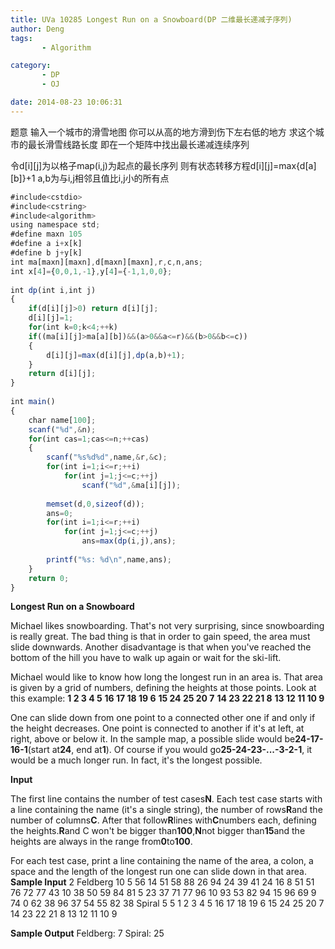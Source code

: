 ```yaml
---
title: UVa 10285 Longest Run on a Snowboard(DP 二维最长递减子序列)
author: Deng
tags: 
       - Algorithm

category: 
       - DP
       - OJ

date: 2014-08-23 10:06:31
---
```

题意 输入一个城市的滑雪地图 你可以从高的地方滑到伤下左右低的地方 求这个城市的最长滑雪线路长度 即在一个矩阵中找出最长递减连续序列

令d[i][j]为以格子map(i,j)为起点的最长序列 则有状态转移方程d[i][j]=max{d[a][b]}+1 a,b为与i,j相邻且值比i,j小的所有点

```js 
#include<cstdio>  
#include<cstring>  
#include<algorithm>  
using namespace std;  
#define maxn 105  
#define a i+x[k]  
#define b j+y[k]  
int ma[maxn][maxn],d[maxn][maxn],r,c,n,ans;  
int x[4]={0,0,1,-1},y[4]={-1,1,0,0};  
  
int dp(int i,int j)  
{  
    if(d[i][j]>0) return d[i][j];  
    d[i][j]=1;  
    for(int k=0;k<4;++k)  
    if((ma[i][j]>ma[a][b])&&(a>0&&a<=r)&&(b>0&&b<=c))  
    {  
        d[i][j]=max(d[i][j],dp(a,b)+1);  
    }  
    return d[i][j];  
}  
  
int main()  
{  
    char name[100];  
    scanf("%d",&n);  
    for(int cas=1;cas<=n;++cas)  
    {  
        scanf("%s%d%d",name,&r,&c);  
        for(int i=1;i<=r;++i)  
            for(int j=1;j<=c;++j)  
                scanf("%d",&ma[i][j]);  
  
        memset(d,0,sizeof(d));  
        ans=0;  
        for(int i=1;i<=r;++i)  
            for(int j=1;j<=c;++j)  
                ans=max(dp(i,j),ans);  
  
        printf("%s: %d\n",name,ans);  
    }  
    return 0;  
}
```

**Longest Run on a Snowboard**

Michael likes snowboarding. That's not very surprising, since snowboarding is really great. The bad thing is that in order to gain speed, the area must slide downwards. Another disadvantage is that when you've reached the bottom of the hill you have to walk up again or wait for the ski-lift.

Michael would like to know how long the longest run in an area is. That area is given by a grid of numbers, defining the heights at those points. Look at this example:
**1 2 3 4 5** **16 17 18 19 6** **15 24 25 20 7** **14 23 22 21 8** **13 12 11 10 9**

One can slide down from one point to a connected other one if and only if the height decreases. One point is connected to another if it's at left, at right, above or below it. In the sample map, a possible slide would be**24-17-16-1**(start at**24**, end at**1**). Of course if you would go**25-24-23-...-3-2-1**, it would be a much longer run. In fact, it's the longest possible.

**Input**

The first line contains the number of test cases**N**. Each test case starts with a line containing the name (it's a single string), the number of rows**R**and the number of columns**C**. After that follow**R**lines with**C**numbers each, defining the heights.**R**and C won't be bigger than**100**,**N**not bigger than**15**and the heights are always in the range from**0**to**100**.

For each test case, print a line containing the name of the area, a colon, a space and the length of the longest run one can slide down in that area.
**Sample Input** 2 Feldberg 10 5 56 14 51 58 88 26 94 24 39 41 24 16 8 51 51 76 72 77 43 10 38 50 59 84 81 5 23 37 71 77 96 10 93 53 82 94 15 96 69 9 74 0 62 38 96 37 54 55 82 38 Spiral 5 5 1 2 3 4 5 16 17 18 19 6 15 24 25 20 7 14 23 22 21 8 13 12 11 10 9

**Sample Output**
Feldberg: 7 Spiral: 25